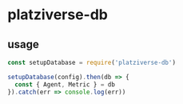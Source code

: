 # platziverse-db

## usage

``` js
const setupDatabase = require('platziverse-db')

setupDatabase(config).then(db => {
  const { Agent, Metric } = db
}).catch(err => console.log(err))
```
